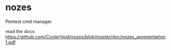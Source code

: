 # nozes
Pentest cmd manager

read the docs
https://github.com/CoolerVoid/nozes/blob/master/doc/nozes_apresentation1.pdf
